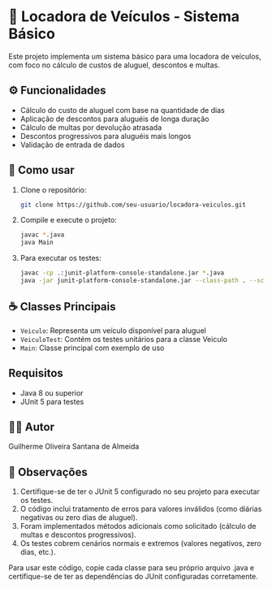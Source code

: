 # 🚗 Locadora de Veículos - Sistema Básico

Este projeto implementa um sistema básico para uma locadora de veículos, com foco no cálculo de custos de aluguel, descontos e multas.

## ⚙️ Funcionalidades

- Cálculo do custo de aluguel com base na quantidade de dias
- Aplicação de descontos para aluguéis de longa duração
- Cálculo de multas por devolução atrasada
- Descontos progressivos para aluguéis mais longos
- Validação de entrada de dados

## 📖 Como usar

1. Clone o repositório:
   ```bash
   git clone https://github.com/seu-usuario/locadora-veiculos.git
   ```

2. Compile e execute o projeto:
   ```bash
   javac *.java
   java Main
   ```

3. Para executar os testes:
   ```bash
   javac -cp .:junit-platform-console-standalone.jar *.java
   java -jar junit-platform-console-standalone.jar --class-path . --scan-class-path
   ```

## ☕ Classes Principais

- `Veiculo`: Representa um veículo disponível para aluguel
- `VeiculoTest`: Contém os testes unitários para a classe Veiculo
- `Main`: Classe principal com exemplo de uso

## Requisitos

- Java 8 ou superior
- JUnit 5 para testes

## 👨‍💻 Autor

Guilherme Oliveira Santana de Almeida

## 👀 Observações

1. Certifique-se de ter o JUnit 5 configurado no seu projeto para executar os testes.
2. O código inclui tratamento de erros para valores inválidos (como diárias negativas ou zero dias de aluguel).
3. Foram implementados métodos adicionais como solicitado (cálculo de multas e descontos progressivos).
4. Os testes cobrem cenários normais e extremos (valores negativos, zero dias, etc.).

Para usar este código, copie cada classe para seu próprio arquivo .java e certifique-se de ter as dependências do JUnit configuradas corretamente.
